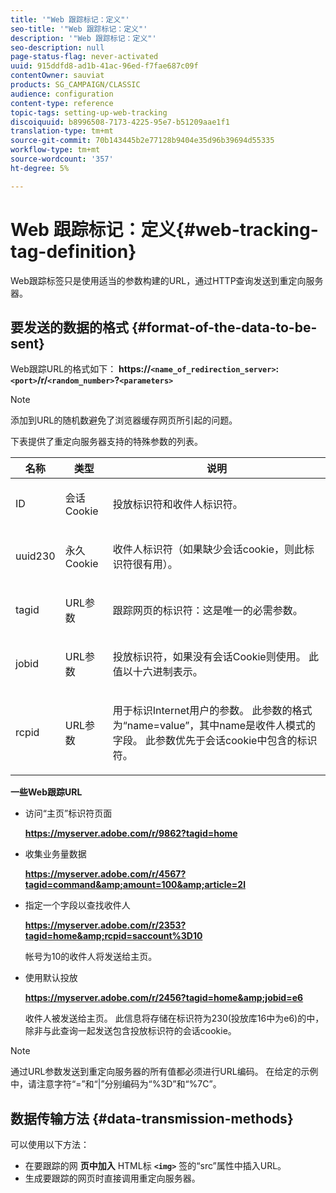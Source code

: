```yaml
---
title: '"Web 跟踪标记：定义"'
seo-title: '"Web 跟踪标记：定义"'
description: '"Web 跟踪标记：定义"'
seo-description: null
page-status-flag: never-activated
uuid: 915ddfd8-ad1b-41ac-96ed-f7fae687c09f
contentOwner: sauviat
products: SG_CAMPAIGN/CLASSIC
audience: configuration
content-type: reference
topic-tags: setting-up-web-tracking
discoiquuid: b8996508-7173-4225-95e7-b51209aae1f1
translation-type: tm+mt
source-git-commit: 70b143445b2e77128b9404e35d96b39694d55335
workflow-type: tm+mt
source-wordcount: '357'
ht-degree: 5%

---
```



# Web 跟踪标记：定义{#web-tracking-tag-definition}

Web跟踪标签只是使用适当的参数构建的URL，通过HTTP查询发送到重定向服务器。

## 要发送的数据的格式 {#format-of-the-data-to-be-sent}

Web跟踪URL的格式如下： **https://`<name_of_redirection_server>`:`<port>`/r/`<random_number>`?`<parameters>`**

>[!NOTE]
>
>添加到URL的随机数避免了浏览器缓存网页所引起的问题。

下表提供了重定向服务器支持的特殊参数的列表。

<table>
                     <thead>
                        <tr>
                           <th>名称</th>
                           <th>类型</th>
                           <th>说明</th> 
                        </tr> 
                     </thead>
                     <tbody>
                        <tr>
                           <td>
                              <p>ID</p> 
                           </td>
                           <td>
                              <p>会话Cookie</p> 
                           </td>
                           <td>
                              <p>投放标识符和收件人标识符。</p> 
                           </td> 
                        </tr>
                        <tr>
                           <td>
                              <p>uuid230</p> 
                           </td>
                           <td>
                              <p>永久Cookie</p> 
                           </td>
                           <td>
                              <p>收件人标识符（如果缺少会话cookie，则此标识符很有用）。</p> 
                           </td> 
                        </tr>
                        <tr>
                           <td>
                              <p>tagid</p> 
                           </td>
                           <td>
                              <p>URL参数</p> 
                           </td>
                           <td>
                              <p>跟踪网页的标识符：这是唯一的必需参数。</p> 
                           </td> 
                        </tr>
                        <tr>
                           <td>
                              <p>jobid</p> 
                           </td>
                           <td>
                              <p>URL参数</p> 
                           </td>
                           <td>
                              <p>投放标识符，如果没有会话Cookie则使用。 此值以十六进制表示。
                              </p> 
                           </td> 
                        </tr>
                        <tr>
                           <td>
                              <p>rcpid</p> 
                           </td>
                           <td>
                              <p>URL参数</p> 
                           </td>
                           <td>
                              <p>用于标识Internet用户的参数。 此参数的格式为“name=value”，其中name是收件人模式的字段。 此参数优先于会话cookie中包含的标识符。
                              </p> 
                           </td> 
                        </tr> 
                     </tbody>  
                  </table>

**一些Web跟踪URL**

* 访问“主页”标识符页面

   **https://myserver.adobe.com/r/9862?tagid=home**

* 收集业务量数据

   **https://myserver.adobe.com/r/4567?tagid=command&amp;amount=100&amp;article=2l**

* 指定一个字段以查找收件人

   **https://myserver.adobe.com/r/2353?tagid=home&amp;rcpid=saccount%3D10**

   帐号为10的收件人将发送给主页。

* 使用默认投放

   **https://myserver.adobe.com/r/2456?tagid=home&amp;jobid=e6**

   收件人被发送给主页。 此信息将存储在标识符为230(投放库16中为e6)的中，除非与此查询一起发送包含投放标识符的会话cookie。

>[!NOTE]
>
>通过URL参数发送到重定向服务器的所有值都必须进行URL编码。 在给定的示例中，请注意字符“=”和“|”分别编码为“%3D”和“%7C”。

## 数据传输方法 {#data-transmission-methods}

可以使用以下方法：

* 在要跟踪的网 **页中加入** HTML标 **`<img>`** 签的“src”属性中插入URL。
* 生成要跟踪的网页时直接调用重定向服务器。

